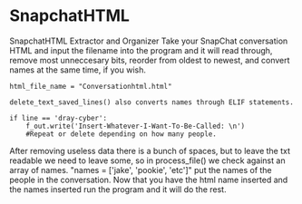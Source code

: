 # SnapchatHTML
SnapchatHTML Extractor and Organizer
Take your SnapChat conversation HTML and input the filename into the program and it will read through, remove most unneccesary bits, reorder from oldest to newest, and convert names at the same time, if you wish.

    html_file_name = "Conversationhtml.html"
    
    delete_text_saved_lines() also converts names through ELIF statements.
    
    if line == 'dray-cyber':
        f_out.write('Insert-Whatever-I-Want-To-Be-Called: \n')
        #Repeat or delete depending on how many people.

After removing useless data there is a bunch of spaces, but to leave the txt readable we need to leave some, so in process_file() we check against an array of names. "names = ['jake', 'pookie', 'etc']" put the names of the people in the conversation. Now that you have the html name inserted and the names inserted run the program and it will do the rest.
